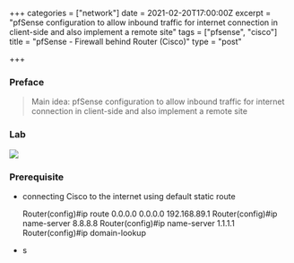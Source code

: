 +++
categories = ["network"]
date = 2021-02-20T17:00:00Z
excerpt = "pfSense configuration to allow inbound traffic for internet connection in client-side and also implement a remote site"
tags = ["pfsense", "cisco"]
title = "pfSense - Firewall behind Router (Cisco)"
type = "post"

+++
### Preface

> Main idea: pfSense configuration to allow inbound traffic for internet connection in client-side and also implement a remote site

### Lab

![](https://res.cloudinary.com/bimagv/image/upload/v1614057646/2021-02/123/Screen_2021-02-23_09-38-51X_ljprva.png)

### Prerequisite

* connecting Cisco to the internet using default static route

    Router(config)#ip route 0.0.0.0 0.0.0.0 192.168.89.1
    Router(config)#ip name-server 8.8.8.8
    Router(config)#ip name-server 1.1.1.1
    Router(config)#ip domain-lookup
    

* s
